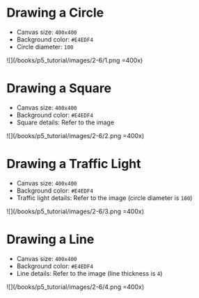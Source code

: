 # Drawing a Circle

-   Canvas size: `400x400`
-   Background color: `#E4EDF4`
-   Circle diameter: `100`

![](/books/p5_tutorial/images/2-6/1.png =400x)

# Drawing a Square

-   Canvas size: `400x400`
-   Background color: `#E4EDF4`
-   Square details: Refer to the image

![](/books/p5_tutorial/images/2-6/2.png =400x)

# Drawing a Traffic Light

-   Canvas size: `400x400`
-   Background color: `#E4EDF4`
-   Traffic light details: Refer to the image (circle diameter is `100`)

![](/books/p5_tutorial/images/2-6/3.png =400x)

# Drawing a Line

-   Canvas size: `400x400`
-   Background color: `#E4EDF4`
-   Line details: Refer to the image (line thickness is `4`)

![](/books/p5_tutorial/images/2-6/4.png =400x)
